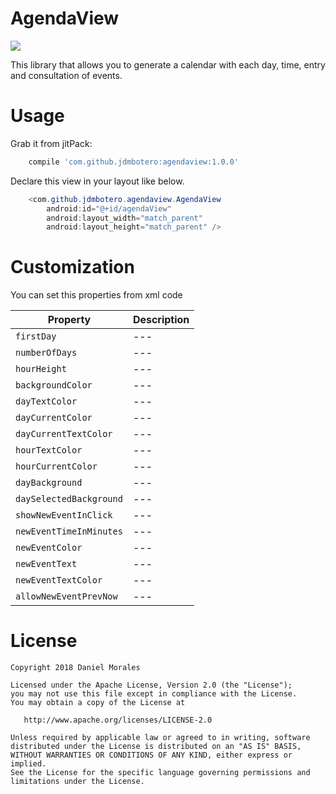# AgendaView

[![](https://jitpack.io/v/jdmbotero/AgendaView.svg)](https://jitpack.io/#jdmbotero/AgendaView)

This library that allows you to generate a calendar with each day, time, entry and consultation of events.

Usage
===============================

Grab it from jitPack:

```groovy
    compile 'com.github.jdmbotero:agendaview:1.0.0'
````

Declare this view in your layout like below.

```java
    <com.github.jdmbotero.agendaview.AgendaView
        android:id="@+id/agendaView"
        android:layout_width="match_parent"
        android:layout_height="match_parent" />
````


Customization
===============================

You can set this properties from xml code


| Property                | Description |
| ---                     | ---         |
| `firstDay`              | ---         |
| `numberOfDays`          | ---         |
| `hourHeight`            | ---         |
| `backgroundColor`       | ---         |
| `dayTextColor`          | ---         |
| `dayCurrentColor`       | ---         |
| `dayCurrentTextColor`   | ---         |
| `hourTextColor`         | ---         |
| `hourCurrentColor`      | ---         |
| `dayBackground`         | ---         |
| `daySelectedBackground` | ---         |
| `showNewEventInClick`   | ---         |
| `newEventTimeInMinutes` | ---         |
| `newEventColor`         | ---         |
| `newEventText`          | ---         |
| `newEventTextColor`     | ---         |
| `allowNewEventPrevNow`  | ---         |



License
===============================

    Copyright 2018 Daniel Morales

    Licensed under the Apache License, Version 2.0 (the "License");
    you may not use this file except in compliance with the License.
    You may obtain a copy of the License at

       http://www.apache.org/licenses/LICENSE-2.0

    Unless required by applicable law or agreed to in writing, software
    distributed under the License is distributed on an "AS IS" BASIS,
    WITHOUT WARRANTIES OR CONDITIONS OF ANY KIND, either express or implied.
    See the License for the specific language governing permissions and
    limitations under the License.
